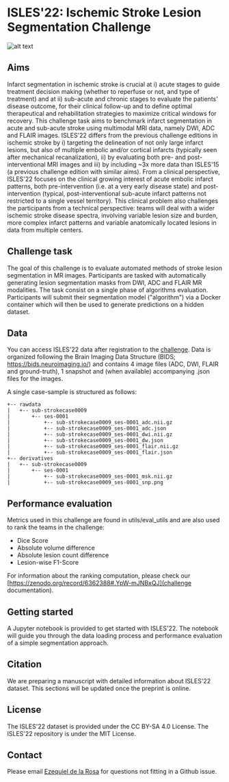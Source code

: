 # ISLES'22: Ischemic Stroke Lesion Segmentation Challenge

![alt text](https://github.com/ezequieldlrosa/isles22/blob/main/isles-logo.png)

## Aims
Infarct segmentation in ischemic stroke is crucial at i) acute stages to guide treatment decision making (whether to reperfuse or not, and type of treatment) and at ii) sub-acute and chronic stages to evaluate the patients' disease outcome, for their clinical follow-up and to define optimal therapeutical and rehabilitation strategies to maximize critical windows for recovery.
This challenge task aims to benchmark infarct segmentation in acute and sub-acute stroke using multimodal MRI data, namely DWI, ADC and FLAIR images. ISLES'22 differs from the previous challenge editions in ischemic stroke by i) targeting the delineation of not only large infarct lesions, but also of multiple embolic and/or cortical infarcts (typically seen after mechanical recanalization), ii) by evaluating both pre- and post- interventional MRI images and iii) by including ~3x more data than ISLES'15 (a previous challenge edition with similar aims).
From a clinical perspective, ISLES'22 focuses on the clinical growing interest of acute embolic infarct patterns, both pre-intervention (i.e. at a very early disease state) and post-intervention (typical, post-interventional sub-acute infarct patterns not restricted to a single vessel territory). This clinical problem also challenges the participants from a technical perspective: teams will deal with a wider ischemic stroke disease spectra, involving variable lesion size and burden, more complex infarct patterns and variable anatomically located lesions in data from multiple centers.


## Challenge task
The goal of this challenge is to evaluate automated methods of stroke lesion segmentation in MR images. Participants are tasked with automatically generating lesion segmentation masks from DWI, ADC and FLAIR MR modalities. The task consist on a single phase of algorithms evaluation. Participants will submit their segmentation model ("algorithm") via a Docker container which will then be used to generate predictions on a hidden dataset.

## Data
You can access ISLES'22 data after registration to the [challenge](https://isles22.grand-challenge.org/).
Data is organized following the Brain Imaging Data Structure (BIDS; https://bids.neuroimaging.io/) and contains 4 image files (ADC, DWI, FLAIR and ground-truth), 1 snapshot and (when available) accompanying .json files for the images.

A single case-sample is structured as follows:
```
+-- rawdata
|   +-- sub-strokecase0009
|       +-- ses-0001
|           +-- sub-strokecase0009_ses-0001_adc.nii.gz 
|           +-- sub-strokecase0009_ses-0001_adc.json 
|           +-- sub-strokecase0009_ses-0001_dwi.nii.gz
|           +-- sub-strokecase0009_ses-0001_dw.json 
|           +-- sub-strokecase0009_ses-0001_flair.nii.gz
|           +-- sub-strokecase0009_ses-0001_flair.json
+-- derivatives
|   +-- sub-strokecase0009
|       +-- ses-0001
|           +-- sub-strokecase0009_ses-0001_msk.nii.gz
|           +-- sub-strokecase0009_ses-0001_snp.png
```

## Performance evaluation
Metrics used in this challenge are found in utils/eval_utils and are also used to rank the teams in the challenge:
* Dice Score 
* Absolute volume difference
* Absolute lesion count difference
* Lesion-wise F1-Score

For information about the ranking computation, please check our [https://zenodo.org/record/6362388#.YpW-mJNBxQJ](challenge documentation).

## Getting started
A Jupyter notebook is provided to get started with ISLES'22. The notebook will guide you through the data loading process and performance evaluation of a simple segmentation approach.

## Citation
We are preparing a manuscript with detailed information about ISLES'22 dataset. This sections will be updated once the preprint is online.


## License
The ISLES'22 dataset is provided under the CC BY-SA 4.0 License.
The ISLES'22 repository is under the MIT License.

## Contact
Please email [Ezequiel de la Rosa](ezequiel.delarosa@icometrix.com) for questions not fitting in a Github issue.
